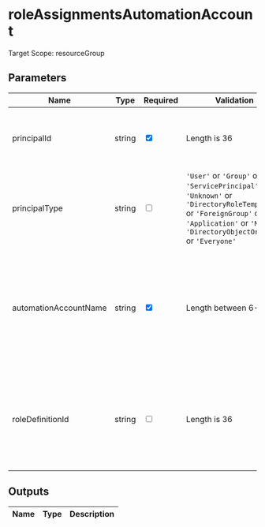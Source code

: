 # roleAssignmentsAutomationAccount

Target Scope: resourceGroup

## Parameters
| Name | Type | Required | Validation | Default value | Description |
| -- |  -- | -- | -- | -- | -- |
| principalId | string | <input type="checkbox" checked> | Length is 36 | <pre></pre> | The AAD Object ID of the pricipal you want to assign the role to. |
| principalType | string | <input type="checkbox"> | `'User'` or  `'Group'` or  `'ServicePrincipal'` or  `'Unknown'` or  `'DirectoryRoleTemplate'` or  `'ForeignGroup'` or  `'Application'` or  `'MSI'` or  `'DirectoryObjectOrGroup'` or  `'Everyone'` | <pre>'ServicePrincipal'</pre> | The type of principal you want to assign the role to. |
| automationAccountName | string | <input type="checkbox" checked> | Length between 6-50 | <pre></pre> | The name of the Azure Automation Account to assign the permissions on. This Automation Account should already be existing. |
| roleDefinitionId | string | <input type="checkbox"> | Length is 36 | <pre>'d3881f73-407a-4167-8283-e981cbba0404'</pre> | The roledefinition ID you want to assign. This defaults to the Automation Account Operator Role. |
## Outputs
| Name | Type | Description |
| -- |  -- | -- |

